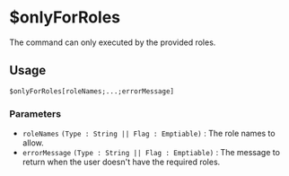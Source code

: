 # $onlyForRoles
The command can only executed by the provided roles.

## Usage
```
$onlyForRoles[roleNames;...;errorMessage]
```

### Parameters 
- `roleNames` `(Type : String || Flag : Emptiable)` : The role names to allow.
- `errorMessage` `(Type : String || Flag : Emptiable)` : The message to return when the user doesn't have the required roles.
